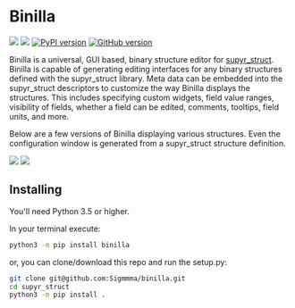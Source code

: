 # Binilla
[![](https://img.shields.io/pypi/dm/binilla)](https://pypistats.org/packages/binilla)
![](https://ci.appveyor.com/api/projects/status/github/Sigmmma/binilla?svg=true)
[![PyPI version](https://badge.fury.io/py/binilla.svg)](https://pypi.org/project/binilla/)
[![GitHub version](https://badge.fury.io/gh/Sigmmma%2Fbinilla.svg)](https://github.com/Sigmmma/binilla)


Binilla is a universal, GUI based, binary structure editor for [supyr_struct](https://github.com/Sigmmma/supyr_struct). Binilla is capable of generating editing interfaces for any binary structures defined with the supyr_struct library. Meta data can be embedded into the supyr_struct descriptors to customize the way Binilla displays the structures. This includes specifying custom widgets, field value ranges, visibility of fields, whether a field can be edited, comments, tooltips, field units, and more.

Below are a few versions of Binilla displaying various structures. Even the configuration window is generated from a supyr_struct structure definition.

![](https://i.imgur.com/ztaByUS.png)
![](https://i.imgur.com/deF6W8T.png)

## Installing

You'll need Python 3.5 or higher.

In your terminal execute:
```sh
python3 -m pip install binilla
```
or, you can clone/download this repo and run the setup.py:
```sh
git clone git@github.com:Sigmmma/binilla.git
cd supyr_struct
python3 -m pip install .
```

